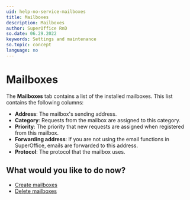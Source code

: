 ```yaml
---
uid: help-no-service-mailboxes
title: Mailboxes
description: Mailboxes
author: SuperOffice RnD
so.date: 06.29.2022
keywords: Settings and maintenance
so.topic: concept
language: no
---
```


# Mailboxes

The **Mailboxes** tab contains a list of the installed mailboxes. This list contains the following columns:

* **Address**: The mailbox's sending address.
* **Category**: Requests from the mailbox are assigned to this category.
* **Priority**: The priority that new requests are assigned when registered from this mailbox.
* **Forwarding address**: <!-- online -->If you are not using the email functions in SuperOffice, emails are forwarded to this address.
* **Protocol**: <!-- onsite -->The protocol that the mailbox uses.

## What would you like to do now?

* [Create mailboxes][1]
* [Delete mailboxes][2]

<!-- Referenced links -->
[1]: ../create-mailbox.md
[2]: ../delete-mailbox.md

<!-- Referenced images -->

